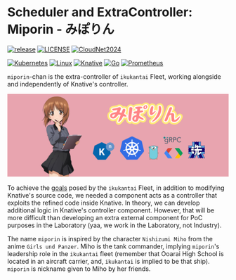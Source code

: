 # Scheduler and ExtraController: Miporin - みぽりん

[![release](https://img.shields.io/badge/miporin--v1.0-log?style=flat&label=release&color=hotpink)]()
[![LICENSE](https://img.shields.io/badge/license-Apache%202.0-blue.svg)](https://www.apache.org/licenses/LICENSE-2.0)
[![CloudNet2024](https://img.shields.io/badge/IEEE--CloudNet--2024-log?style=flat&label=publication&color=dodgerblue)](https://cloudnet2024.ieee-cloudnet.org)

[![Kubernetes](https://img.shields.io/badge/kubernetes-%23326ce5.svg?style=for-the-badge&logo=kubernetes&logoColor=white&link=https%3A%2F%2Fkubernetes.io)](https://kubernetes.io/)
[![Linux](https://img.shields.io/badge/Linux-FCC624?style=for-the-badge&logo=linux&logoColor=black)]()
[![Knative](https://img.shields.io/badge/knative-log?style=for-the-badge&logo=knative&logoColor=white&labelColor=%230865AD&color=%230865AD)](https://knative.dev/docs/)
[![Go](https://img.shields.io/badge/go-%2300ADD8.svg?style=for-the-badge&logo=go&logoColor=white)](https://go.dev/)
[![Prometheus](https://img.shields.io/badge/Prometheus-E6522C?style=for-the-badge&logo=Prometheus&logoColor=white)](https://prometheus.io/)

`miporin`-chan is the extra-controller of `ikukantai` Fleet, working alongside and independently of Knative's controller.

![miporin](/assets/images/miporin/miporin_wp.png)

To achieve the [goals](https://github.com/bonavadeur/ikukantai?tab=readme-ov-file#1-motivation) posed by the `ikukantai` Fleet, in addition to modifying Knative's source code, we needed a component acts as a controller that exploits the refined code inside Knative. In theory, we can develop additional logic in Knative's controller component. However, that will be more difficult than developing an extra external component for PoC purposes in the Laboratory (yaa, we work in the Laboratory, not Industry).

The name `miporin` is inspired by the character `Nishizumi Miho` from the anime `Girls und Panzer`. Miho is the tank commander, implying `miporin`'s leadership role in the `ikukantai` fleet (remember that Ooarai High School is located in an aircraft carrier, and, `ikukantai` is implied to be that ship). `miporin` is nickname given to Miho by her friends.
